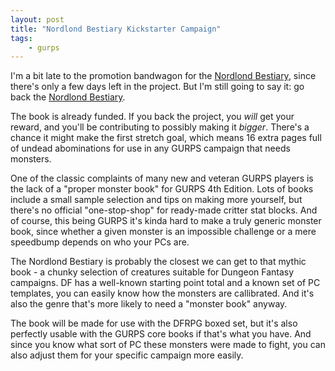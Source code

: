 ```yaml
---
layout: post
title: "Nordlond Bestiary Kickstarter Campaign"
tags:
    - gurps
---
```


I'm a bit late to the promotion bandwagon for the [Nordlond Bestiary][1], since
there's only a few days left in the project. But I'm still going to say it: go
back the [Nordlond Bestiary][1].

The book is already funded. If you back the project, you _will_ get your
reward, and you'll be contributing to possibly making it _bigger_. There's a
chance it might make the first stretch goal, which means 16 extra pages full of
undead abominations for use in any GURPS campaign that needs monsters.

One of the classic complaints of many new and veteran GURPS players is the lack
of a "proper monster book" for GURPS 4th Edition. Lots of books include a small
sample selection and tips on making more yourself, but there's no official
"one-stop-shop" for ready-made critter stat blocks. And of course, this being
GURPS it's kinda hard to make a truly generic monster book, since whether a
given monster is an impossible challenge or a mere speedbump depends on who your
PCs are.

The Nordlond Bestiary is probably the closest we can get to that mythic book - a
chunky selection of creatures suitable for Dungeon Fantasy campaigns. DF has a
well-known starting point total and a known set of PC templates, you can easily
know how the monsters are callibrated. And it's also the genre that's more
likely to need a "monster book" anyway.

The book will be made for use with the DFRPG boxed set, but it's also perfectly
usable with the GURPS core books if that's what you have. And since you know
what sort of PC these monsters were made to fight, you can also adjust them for
your specific campaign more easily.

[1]: https://www.kickstarter.com/projects/gamingballistic/nordlond-bestiary-and-enemies-book
